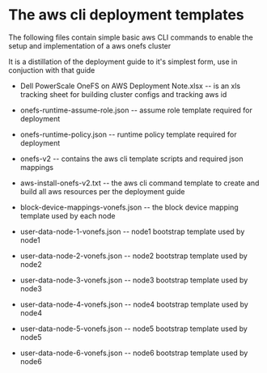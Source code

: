 # The aws cli deployment templates
The following files contain simple basic aws CLI commands to enable the setup and implementation of a aws onefs cluster


It is a distillation of the deployment guide to it's simplest form, use in conjuction with that guide


* Dell PowerScale OneFS on AWS Deployment Note.xlsx -- is an xls tracking sheet for building cluster configs and tracking aws id
* onefs-runtime-assume-role.json -- assume role template required for deployment
* onefs-runtime-policy.json -- runtime policy template required for deployment


* onefs-v2 -- contains the aws cli template scripts and required json mappings


* aws-install-onefs-v2.txt  -- the aws cli command template to create and build all aws resources per the deployment guide
* block-device-mappings-vonefs.json -- the block device mapping template used by each node


* user-data-node-1-vonefs.json -- node1 bootstrap template used by node1
* user-data-node-2-vonefs.json -- node2 bootstrap template used by node2
* user-data-node-3-vonefs.json -- node3 bootstrap template used by node3
* user-data-node-4-vonefs.json -- node4 bootstrap template used by node4
* user-data-node-5-vonefs.json -- node5 bootstrap template used by node5
* user-data-node-6-vonefs.json -- node6 bootstrap template used by node6

